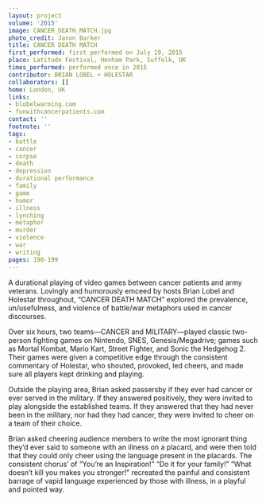 ```yaml
---
layout: project
volume: '2015'
image: CANCER_DEATH_MATCH.jpg
photo_credit: Jason Barker
title: CANCER DEATH MATCH
first_performed: first performed on July 19, 2015
place: Latitude Festival, Henham Park, Suffolk, UK
times_performed: performed once in 2015
contributor: BRIAN LOBEL + HOLESTAR
collaborators: []
home: London, UK
links:
- blobelwarming.com
- funwithcancerpatients.com
contact: ''
footnote: ''
tags:
- battle
- cancer
- corpse
- death
- depression
- durational performance
- family
- game
- humor
- illness
- lynching
- metaphor
- murder
- violence
- war
- writing
pages: 198-199
---
```


A durational playing of video games between cancer patients and army veterans. Lovingly and humorously emceed by hosts Brian Lobel and Holestar throughout, “CANCER DEATH MATCH” explored the prevalence, un/usefulness, and violence of battle/war metaphors used in cancer discourses.

Over six hours, two teams—CANCER and MILITARY—played classic two-person fighting games on Nintendo, SNES, Genesis/Megadrive; games such as Mortal Kombat, Mario Kart, Street Fighter, and Sonic the Hedgehog 2. Their games were given a competitive edge through the consistent commentary of Holestar, who shouted, provoked, led cheers, and made sure all players kept drinking and playing.

Outside the playing area, Brian asked passersby if they ever had cancer or ever served in the military. If they answered positively, they were invited to play alongside the established teams. If they answered that they had never been in the military, nor had they had cancer, they were invited to cheer on a team of their choice.

Brian asked cheering audience members to write the most ignorant thing they’d ever said to someone with an illness on a placard, and were then told that they could only cheer using the language present in the placards. The consistent chorus’ of “You’re an Inspiration!” “Do it for your family!” “What doesn’t kill you makes you stronger!” recreated the painful and consistent barrage of vapid language experienced by those with illness, in a playful and pointed way.
